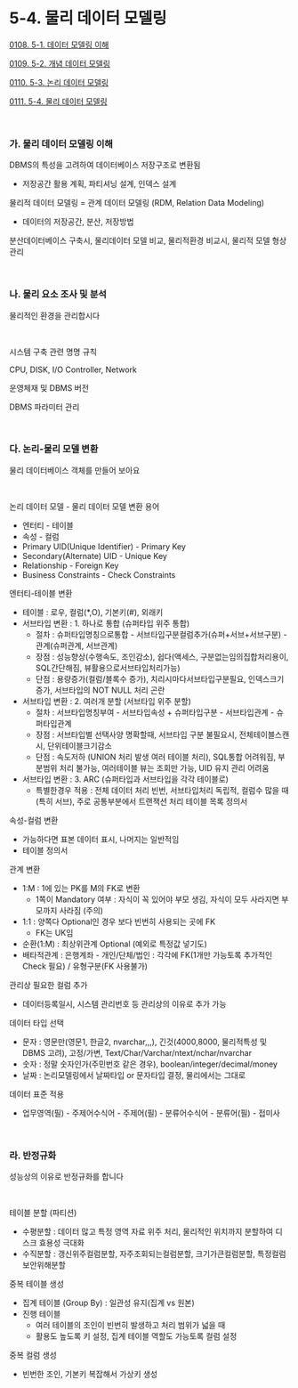 # 5-4. 물리 데이터 모델링

<p> <a href="./study_0108.html">0108. 5-1. 데이터 모델링 이해</a> </p>
<p> <a href="./study_0109.html">0109. 5-2. 개념 데이터 모델링</a> </p>
<p> <a href="./study_0110.html">0110. 5-3. 논리 데이터 모델링</a> </p>
<p> <a href="./study_0111.html">0111. 5-4. 물리 데이터 모델링</a> </p>

<br>

### **가. 물리 데이터 모델링 이해** 

DBMS의 특성을 고려하여 데이터베이스 저장구조로 변환됨
- 저장공간 활용 계획, 파티셔닝 설계, 인덱스 설계

물리적 데이터 모델링 = 관계 데이터 모델링 (RDM, Relation Data Modeling)
- 데이터의 저장공간, 분산, 저장방법

분산데이터베이스 구축시, 물리데이터 모델 비교, 물리적환경 비교시, 물리적 모델 형상관리

<br>


### **나. 물리 요소 조사 및 분석** 

물리적인 환경을 관리합시다

<br>

시스템 구축 관련 명명 규칙

CPU, DISK, I/O Controller, Network

운영체재 및 DBMS 버전

DBMS 파라미터 관리

<br>


### **다. 논리-물리 모델 변환** 

물리 데이터베이스 객체를 만들어 보아요

<br>

논리 데이터 모델 - 물리 데이터 모델 변환 용어
- 엔터티 - 테이블
- 속성 - 컬럼
- Primary UID(Unique Identifier) - Primary Key
- Secondary(Alternate) UID - Unique Key
- Relationship - Foreign Key
- Business Constraints - Check Constraints

엔터티-테이블 변환
- 테이블 : 로우, 컬럼(*,O), 기본키(#), 외래키 
- 서브타입 변환 : 1. 하나로 통합 (슈퍼타입 위주 통합)
  - 절차 : 슈퍼타입명칭으로통합 - 서브타입구분컬럼추가(슈퍼+서브+서브구분) - 관계(슈퍼관계, 서브관계)
  - 장점 : 성능향상(수행속도, 조인감소), 쉽다(액세스, 구분없는임의집합처리용이, SQL간단해짐, 뷰활용으로서브타입처리가능)
  - 단점 : 용량증가(컬럼/블록수 증가), 치리시마다서브타입구분필요, 인덱스크기증가, 서브타입의 NOT NULL 처리 곤란 
- 서브타입 변환 : 2. 여러개 분할 (서브타입 위주 분할)
  - 절차 : 서브타입명칭부여 - 서브타입속성 + 슈퍼타입구분 - 서브타입관계 - 슈퍼타입관계
  - 장점 : 서브타입별 선택사양 명확할때, 서브타입 구분 불필요시, 전체테이블스캔시, 단위테이블크기감소
  - 단점 : 속도저하 (UNION 처리 발생 여러 테이블 처리), SQL통합 어려워짐, 부분범위 처리 불가능, 여러테이블 뷰는 조회만 가능, UID 유지 관리 어려움
- 서브타입 변환 : 3. ARC (슈퍼타입과 서브타입을 각각 테이블로)
  - 특별한경우 적용 : 전체 데이터 처리 빈번, 서브타입처리 독립적, 컬럼수 많을 때(특히 서브), 주로 공통부분에서 트랜잭션 처리 
테이블 목록 정의서

속성-컬럼 변환
- 가능하다면 표본 데이터 표시, 나머지는 일반적임
- 테이블 정의서

관계 변환
- 1:M : 1에 있는 PK를 M의 FK로 변환
  - 1쪽이 Mandatory 여부 : 자식이 꼭 있어야 부모 생김, 자식이 모두 사라지면 부모까지 사라짐 (주의) 
- 1:1 : 양쪽다 Optional인 경우 보다 빈번히 사용되는 곳에 FK
  - FK는 UK임
- 순환(1:M) : 최상위관계 Optional (예외로 특정값 넣기도)
- 배타적관계 : 은행계좌 - 개인/단체/법인 : 각각에 FK(1개만 가능토록 추가적인 Check 필요) / 유형구분(FK 사용불가) 

관리상 필요한 컬럼 추가
- 데이터등록일시, 시스템 관리번호 등 관리상의 이유로 추가 가능

데이터 타입 선택
- 문자 : 영문만(영문1, 한글2, nvarchar,,,), 긴것(4000,8000, 물리적특성 및 DBMS 고려), 고정/가변, Text/Char/Varchar/ntext/nchar/nvarchar
- 숫자 : 정말 숫자인가(주민번호 같은 경우), boolean/integer/decimal/money
- 날짜 : 논리모델링에서 날짜타입 or 문자타입 결정, 물리에서는 그대로

데이터 표준 적용
- 업무영역(필) - 주제어수식어 - 주제어(필) - 분류어수식어 - 분류어(필) - 접미사

<br>


### **라. 반정규화** 

성능상의 이유로 반정규화를 합니다

<br>

테이블 분할 (파티션)
- 수평분할 : 데이터 많고 특정 영역 자료 위주 처리, 물리적인 위치까지 분할하여 디스크 효용성 극대화
- 수직분할 : 갱신위주컬럼분할, 자주조회되는컬럼분할, 크기가큰컬럼분할, 특정컬럼보안위해분할

중복 테이블 생성
- 집계 테이블 (Group By) : 일관성 유지(집계 vs 원본)
- 진행 테이블 
  - 여러 테이블의 조인이 빈번히 발생하고 처리 범위가 넓을 때
  - 활용도 높도록 키 설정, 집계 테이블 역할도 가능토록 컬럼 설정

중복 컬럼 생성
- 빈번한 조인, 기본키 복잡해서 가상키 생성